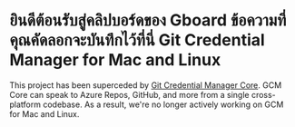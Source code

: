 
ยินดีต้อนรับสู่คลิปบอร์ดของ Gboard ข้อความที่คุณคัดลอกจะบันทึกไว้ที่นี่
Git Credential Manager for Mac and Linux
========================================

This project has been superceded by [Git Credential Manager Core](https://github.com/microsoft/Git-Credential-Manager-Core).
GCM Core can speak to Azure Repos, GitHub, and more from a single cross-platform codebase.
As a result, we're no longer actively working on GCM for Mac and Linux.

<!--
Stores credentials for Git version control securely.
    Provides secure logon for Visual Studio Team Services (https://visualstudio.com).


License
-------
This source code and artifacts are released under the terms of the [MIT License](https://opensource.org/licenses/mit-license.php). 
The binary distribution (`git-credential-manager-2.0.4.jar`) is released under the terms of the Git Credential Manager for Mac and Linux software license.


Build status
------------
This project has continuous integration hosted by Travis CI:
[![Build Status](https://travis-ci.org/Microsoft/Git-Credential-Manager-for-Mac-and-Linux.svg?branch=master)](https://travis-ci.org/Microsoft/Git-Credential-Manager-for-Mac-and-Linux)


How does it work?
-----------------
Once configured with Git, if Git needs credentials for reading from or writing to a Git remote, it sends a request to the program(s) configured as `credential.helper`, as described in [gitcredentials](https://git-scm.com/docs/gitcredentials.html).  If none of the credential helpers have valid credentials, Git will prompt for a username and password and then ask the credential helper(s) to save the values for later retrieval.

On Mac OS X, the GCM4ML stores credentials in the Keychain.  On Linux, the GCM4ML stores credentials in the GNOME Keyring.  If you used an older version of the GCM4ML that stored credentials in the `insecureStore.xml` file, its contents will be imported into secure storage on first run and then the file will be renamed to `insecureStore.xml.old`.  Once you are satisfied you will no longer need to downgrade the GCM4ML, you can delete `insecureStore.xml.old`.

If you are connecting to a Git repository hosted in a Visual Studio Team Services (VSTS) account, the GCM4ML will attempt to open an internal web browser window so you can authenticate and authorize access to your account (via OAuth 2.0).  If a web browser cannot be opened (this usually happens because the system doesn't have the required components), instructions will be provided to use any external web browser (via OAuth 2.0 Device Flow) so you can authenticate and authorize access to your account.  In either case, the credential manager will then use the access token to create a VSTS Personal Access Token (PAT) scoped for `vso.code_write`, effectively granting Git permission to read and write to your Git repositories hosted in VSTS.

If you are connecting to Git repositories hosted elsewhere, the GCM4ML works a lot like [git-credential-store](https://git-scm.com/docs/git-credential-store) and will store & retrieve your username & password.

### Data collection
There are no telemetry nor crash-reporting features in the GCM4ML.  Aside from the interactions with Visual Studio Team Services (VSTS) from your device and under your account, the only data collected are the following pieces of non-personally-identifiable information in the [user-agent string](https://github.com/Microsoft/Git-Credential-Manager-for-Mac-and-Linux/blob/master/src/main/java/com/microsoft/alm/authentication/Global.java):

1. Operating System name
2. Operating System version
3. Operating System architecture
4. Java Virtual Machine name
5. Java Virtual Machine version
6. GCM version

For example:

`git-credential-manager (Mac OS X; 10.10.5; x86_64) Java HotSpot(TM) 64-Bit Server VM/1.8.0_92-b14 git-tools/2.0.4`

The collection of this data is strictly for statistical purposes and is governed by the [Microsoft Visual Studio Product Family Privacy Statement](https://go.microsoft.com/fwlink/?LinkId=528096&clcid=0x409).

How do I install it?
--------------------
Follow the instructions in [Install.md](Install.md).


How do I build it?
------------------
If you have version 6 or better of the JDK, as well as version 3 or better of Maven, you're all set!  Run the following:

    mvn clean verify

This will download the dependencies, compile the code, run unit tests, and package everything.  You should end up with a file named something like `git-credential-manager-VERSION.jar` under the `target` sub-folder.


How can I contribute?
---------------------
Please refer to [Contributing.md](Contributing.md).


Reporting Security Vulnerabilities
----------------------------------
If you believe you have found a security vulnerability in this project, please follow [these steps](https://technet.microsoft.com/en-us/security/ff852094.aspx) to report it. For more information on how vulnerabilities are disclosed, see [Coordinated Vulnerability Disclosure](https://technet.microsoft.com/en-us/security/dn467923).


Code of Conduct
---------------
This project has adopted the [Microsoft Open Source Code of Conduct](https://opensource.microsoft.com/codeofconduct/). For more information see the [Code of Conduct FAQ](https://opensource.microsoft.com/codeofconduct/faq/) or contact [opencode@microsoft.com](mailto:opencode@microsoft.com) with any additional questions or comments.


How can I find out more?
------------------------
Visit the [Git Credential Manager](https://docs.microsoft.com/en-us/azure/devops/repos/git/set-up-credential-managers) page or browse the [source code on GitHub](https://github.com/Microsoft/Git-Credential-Manager-for-Mac-and-Linux).
-->

